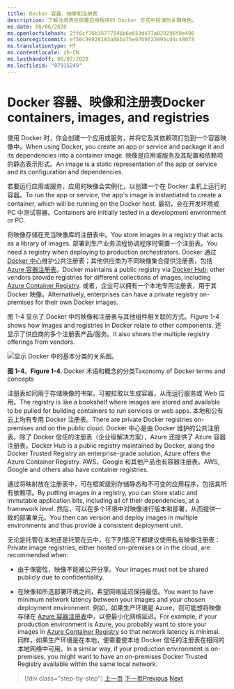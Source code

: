 ```yaml
---
title: Docker 容器、映像和注册表
description: 了解注册表在部署应用程序的 Docker 方式中扮演的关键角色。
ms.date: 08/06/2020
ms.openlocfilehash: 2ff6cf76b35777546b6e653d477a029296f8e496
ms.sourcegitcommit: ef50c99928183a0bba75e07b9f22895cd4c480f8
ms.translationtype: HT
ms.contentlocale: zh-CN
ms.lasthandoff: 08/07/2020
ms.locfileid: "87915249"
---
```

# <a name="docker-containers-images-and-registries"></a><span data-ttu-id="22d97-103">Docker 容器、映像和注册表</span><span class="sxs-lookup"><span data-stu-id="22d97-103">Docker containers, images, and registries</span></span>

<span data-ttu-id="22d97-104">使用 Docker 时，你会创建一个应用或服务，并将它及其依赖项打包到一个容器映像中。</span><span class="sxs-lookup"><span data-stu-id="22d97-104">When using Docker, you create an app or service and package it and its dependencies into a container image.</span></span> <span data-ttu-id="22d97-105">映像是应用或服务及其配置和依赖项的静态表示形式。</span><span class="sxs-lookup"><span data-stu-id="22d97-105">An image is a static representation of the app or service and its configuration and dependencies.</span></span>

<span data-ttu-id="22d97-106">若要运行应用或服务，应用的映像会实例化，以创建一个在 Docker 主机上运行的容器。</span><span class="sxs-lookup"><span data-stu-id="22d97-106">To run the app or service, the app's image is instantiated to create a container, which will be running on the Docker host.</span></span> <span data-ttu-id="22d97-107">最初，会在开发环境或 PC 中测试容器。</span><span class="sxs-lookup"><span data-stu-id="22d97-107">Containers are initially tested in a development environment or PC.</span></span>

<span data-ttu-id="22d97-108">将映像存储在充当映像库的注册表中。</span><span class="sxs-lookup"><span data-stu-id="22d97-108">You store images in a registry that acts as a library of images.</span></span> <span data-ttu-id="22d97-109">部署到生产业务流程协调程序时需要一个注册表。</span><span class="sxs-lookup"><span data-stu-id="22d97-109">You need a registry when deploying to production orchestrators.</span></span> <span data-ttu-id="22d97-110">Docker 通过 [Docker 中心](https://hub.docker.com/)维护公共注册表；其他供应商为不同映像集合提供注册表，包括 [Azure 容器注册表](https://azure.microsoft.com/services/container-registry/)。</span><span class="sxs-lookup"><span data-stu-id="22d97-110">Docker maintains a public registry via [Docker Hub](https://hub.docker.com/); other vendors provide registries for different collections of images, including [Azure Container Registry](https://azure.microsoft.com/services/container-registry/).</span></span> <span data-ttu-id="22d97-111">或者，企业可以拥有一个本地专用注册表，用于其 Docker 映像。</span><span class="sxs-lookup"><span data-stu-id="22d97-111">Alternatively, enterprises can have a private registry on-premises for their own Docker images.</span></span>

<span data-ttu-id="22d97-112">图 1-4 显示了 Docker 中的映像和注册表与其他组件相关联的方式。</span><span class="sxs-lookup"><span data-stu-id="22d97-112">Figure 1-4 shows how images and registries in Docker relate to other components.</span></span> <span data-ttu-id="22d97-113">还显示了供应商的多个注册表产品/服务。</span><span class="sxs-lookup"><span data-stu-id="22d97-113">It also shows the multiple registry offerings from vendors.</span></span>

![显示 Docker 中的基本分类的关系图。](./media/docker-containers-images-and-registries/taxonomy-docker-terms-concepts.png)

<span data-ttu-id="22d97-115">**图 1-4**。</span><span class="sxs-lookup"><span data-stu-id="22d97-115">**Figure 1-4**.</span></span> <span data-ttu-id="22d97-116">Docker 术语和概念的分类</span><span class="sxs-lookup"><span data-stu-id="22d97-116">Taxonomy of Docker terms and concepts</span></span>

<span data-ttu-id="22d97-117">注册表如同用于存储映像的书架，可被拉取以生成容器，从而运行服务或 Web 应用。</span><span class="sxs-lookup"><span data-stu-id="22d97-117">The registry is like a bookshelf where images are stored and available to be pulled for building containers to run services or web apps.</span></span> <span data-ttu-id="22d97-118">本地和公有云上均有专用 Docker 注册表。</span><span class="sxs-lookup"><span data-stu-id="22d97-118">There are private Docker registries on-premises and on the public cloud.</span></span> <span data-ttu-id="22d97-119">Docker 中心是由 Docker 维护的公共注册表，除了 Docker 信任的注册表（企业级解决方案），Azure 还提供了 Azure 容器注册表。</span><span class="sxs-lookup"><span data-stu-id="22d97-119">Docker Hub is a public registry maintained by Docker, along the Docker Trusted Registry an enterprise-grade solution, Azure offers the Azure Container Registry.</span></span> <span data-ttu-id="22d97-120">AWS、Google 和其他产品也有容器注册表。</span><span class="sxs-lookup"><span data-stu-id="22d97-120">AWS, Google and others also have container registries.</span></span>

<span data-ttu-id="22d97-121">通过将映射放在注册表中，可在框架级别存储静态和不可变的应用程序，包括其所有依赖项。</span><span class="sxs-lookup"><span data-stu-id="22d97-121">By putting images in a registry, you can store static and immutable application bits, including all of their dependencies, at a framework level.</span></span> <span data-ttu-id="22d97-122">然后，可以在多个环境中对映像进行版本和部署，从而提供一致的部署单元。</span><span class="sxs-lookup"><span data-stu-id="22d97-122">You then can version and deploy images in multiple environments and thus provide a consistent deployment unit.</span></span>

<span data-ttu-id="22d97-123">无论是托管在本地还是托管在云中，在下列情况下都建议使用私有映像注册表：</span><span class="sxs-lookup"><span data-stu-id="22d97-123">Private image registries, either hosted on-premises or in the cloud, are recommended when:</span></span>

- <span data-ttu-id="22d97-124">由于保密性，映像不能被公开分享。</span><span class="sxs-lookup"><span data-stu-id="22d97-124">Your images must not be shared publicly due to confidentiality.</span></span>

- <span data-ttu-id="22d97-125">在映像和所选部署环境之间，希望网络延迟保持最低。</span><span class="sxs-lookup"><span data-stu-id="22d97-125">You want to have minimum network latency between your images and your chosen deployment environment.</span></span> <span data-ttu-id="22d97-126">例如，如果生产环境是 Azure，则可能想将映像存储在 [Azure 容器注册表](https://azure.microsoft.com/services/container-registry/)中，以便最小化网络延迟。</span><span class="sxs-lookup"><span data-stu-id="22d97-126">For example, if your production environment is Azure, you probably want to store your images in [Azure Container Registry](https://azure.microsoft.com/services/container-registry/) so that network latency is minimal.</span></span> <span data-ttu-id="22d97-127">同样，如果生产环境是在本地，便需要使本地 Docker 信任的注册表在相同的本地网络中可用。</span><span class="sxs-lookup"><span data-stu-id="22d97-127">In a similar way, if your production environment is on-premises, you might want to have an on-premises Docker Trusted Registry available within the same local network.</span></span>

>[!div class="step-by-step"]
><span data-ttu-id="22d97-128">[上一页](docker-terminology.md)
>[下一页](road-to-modern-applications-based-on-containers.md)</span><span class="sxs-lookup"><span data-stu-id="22d97-128">[Previous](docker-terminology.md)
[Next](road-to-modern-applications-based-on-containers.md)</span></span>
